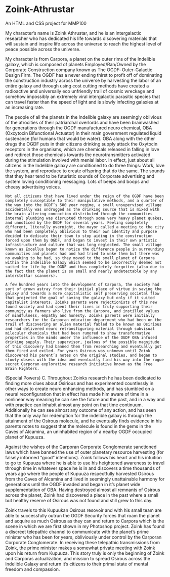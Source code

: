 # Zoink-Athrustar
An HTML and CSS project for MMP100

My character’s name is Zoink Athrustar, and he is an intergalactic researcher who has dedicated his life towards discovering materials that will sustain and inspire life across the universe to reach the highest level of peace possible across the universe.

My character is from Carpora, a planet on the outer rims of the Indelible galaxy, which is composed of planets Employed/Ran/Owned by the Corporate Construction company known as The OGDF: Outer-Galactic Design Firm. The OGDF has a never ending thirst to profit off of dominating the construction industry across the universe by harvesting the labor of an entire galaxy and through using cost cutting methods have created a radioactive and universally eco unfriendly trail of cosmic wreckage and somehow impossibly an extremely viral intergalactic parasitic species that can travel faster than the speed of light and is slowly infecting galaxies at an increasing rate.

The people of all the planets in the Indelible galaxy are seemingly oblivious of the atrocities of their patriarchal overlords and have been brainwashed for generations through the OGDF manufactured neuro chemical, OBA (Oxcytocin Bifunctional Actuator) in their main government regulated liquid sustenance (for humans that would be water). OBA along with the other drugs the OGDF puts in their citizens drinking supply attack the Oxytocin receptors in the organisms, which are chemicals released in falling in love and redirect those chemicals towards the neurotransmitters activated during the stimulation involved with menial labor. In effect, just about all citizens in the Indelible galaxy are conditioned to do three things: Work, love the system, and reproduce to create offspring that do the same. The sounds that they hear tend to be futuristic sounds of Corporate advertising and system loving conditioning messaging. Lots of beeps and boops and cheesy advertising voices. 

	Not all citizens that have lived under the reign of the OGDF have been completely susceptible to their manipulative methods, and a quarter of the way into the OGDF’s 500 year regime, a small unsupervised village accidentally was undrugged as the drinking source that is mixed with the brain altering concoction distributed through the communities internal plumbing was disrupted through some very heavy planet quakes, and unnoticed by the OGDF for several years. Feeling completely different, literally overnight, the mayor called a meeting to the city who had been completely oblivious to their own identity and purpose decided to dedicate their town to stop aiding in the construction forced upon them by OGDF, and began to invest in their own artistic infrastructure and culture that was long neglected. The small village known as Excellus began to notice the difference people in surrounding communities and planets had and had tried to wake them but there was no awaking to be had, so they moved to the small planet of Carpora within the Indelible Galaxy which seemed to be incorrectly deemed not suited for life by the OGDF and thus completely forgotten (also due to the fact that the planet is so small and nearly undetectable by any interstellar scanners).

	A few hundred years into the development of Carpora, the society had sort of grown astray from their initial place of virtue in saving the galaxy and towards a more capitalistic self preserving societal flow that projected the goal of saving the galaxy but only if it suited capitalist interests. Zoinks parents were rejectionists of this new found society and had spent their lives in truly supporting their community as farmers who live from the Carpora, and instilled values of mindfulness, empathy and honesty. Zoinks parents were initially researchers for the Carporan education department who had been on the trail of discovering an alien material fabled to be known as Osirious and had delivered neuro retransfiguring material through subvisual milecular chemicals that had been rumored to show transformative properties in the minds under the influence of the OGDF OBA infused drinking supply. Their supervisor, jealous of the possible magnitude of this discovery had banned them from researching and eventually got them fired and exiled. For years Osirous was unknown until Zoink discovered his parent’s notes on the original studies, and began to slowly obsess with the idea and eventually find his way into the rogue secret Carporan explorative research initiative known as the Free Brain Fighters. 

(Special Powers) C. Throughout Zoinks research he has been dedicated to finding more clues about Osirious and has experimented countlessly in other ways to create neuro enhancing methods, and has stumbled on a neural reconfiguration that in effect has made him aware of time in a nonlinear way meaning he can see the future and the past, and in a way and with practice can inhabit almost any point on that time continuum. Additionally he can see almost any outcome of any action, and has seen that the only way for redemption for the indelible galaxy is through the attainment of the Osirous molecule, and he eventually finds evidence in his parents notes to suggest that the molecule is found in the gems in the Caves of Alcamina, an uninhabited region of a nearby OGDF occupied planet of Kupuuza. 

Against the wishes of the Carporan Corporate Conglomerate sanctioned laws which have banned the use of outer planetary resource harvesting (for falsely informed “good” intentions). Zoink follows his heart and his intuition to go to Kupuuza where he is able to use his heightened awareness to travel through time in whatever space he is in and discovers a time thousands of years ago where the people of Kupuuza respectfully harvested Osirous from the Caves of Alcamina and lived in seemingly unattainable harmony for generations until the OGDF invaded and began in it’s planet wide supplementation of OBA. Having destroyed almost all remnants of Osirous across the planet, Zoink had discovered a place in the past where a small but healthy reserve of Osirous was not found and still grew to this day.

Zoink travels to this Kupuukan Osirous resovoir and with his small team are able to successfully outrun the OGDF Security forces that roam the planet and acquire as much Osirous as they can and return to Carpora which is the scene in which we are first shown in my Photoshop project. Zoink has found a discreet telepathic channel to communicate with the planet’s prime minister who has been for years, obliviously under control by the Carporan Corporate Conglomerate. In receiving these telepathic transmissions from Zoink, the prime minister makes a somewhat private meeting with Zoink upon his return from Kupuuza. This story truly is only the beginning of Zoink and Carporas actualization, and mission to spread Osirous across the Indelible Galaxy and return it’s citizens to their primal state of mental freedom and compassion.
